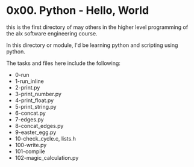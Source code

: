 # 0x00. Python - Hello, World

this is the first directory of may others in the higher level programming of the alx software engineering course.

In this directory or module, I'd be learning python and scripting using python.

The tasks and files here include the following:

 - 0-run
 - 1-run_inline
 - 2-print.py
- 3-print_number.py
- 4-print_float.py
- 5-print_string.py
- 6-concat.py
- 7-edges.py
- 8-concat_edges.py
- 9-easter_egg.py
- 10-check_cycle.c, lists.h
- 100-write.py
- 101-compile
- 102-magic_calculation.py
